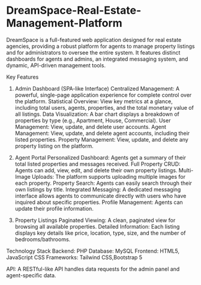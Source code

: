 # DreamSpace-Real-Estate-Management-Platform

DreamSpace is a full-featured web application designed for real estate agencies, providing a robust platform for agents to manage property listings and for administrators to oversee the entire system. 
It features distinct dashboards for agents and admins, an integrated messaging system, and dynamic, API-driven management tools.

Key Features
1. Admin Dashboard (SPA-like Interface)
        Centralized Management: A powerful, single-page application experience for complete control over the platform.
        Statistical Overview: View key metrics at a glance, including total users, agents, properties, and the total monetary value of all listings.
        Data Visualization: A bar chart displays a breakdown of properties by type (e.g., Apartment, House, Commercial).
        User Management: View, update, and delete user accounts.
        Agent Management: View, update, and delete agent accounts, including their listed properties.
        Property Management: View, update, and delete any property listing on the platform.

2. Agent Portal
       Personalized Dashboard: Agents get a summary of their total listed properties and messages received.
       Full Property CRUD: Agents can add, view, edit, and delete their own property listings.
       Multi-Image Uploads: The platform supports uploading multiple images for each property.
       Property Search: Agents can easily search through their own listings by title.
       Integrated Messaging: A dedicated messaging interface allows agents to communicate directly with users who have inquired about specific properties.
       Profile Management: Agents can update their profile information.

3. Property Listings
      Paginated Viewing: A clean, paginated view for browsing all available properties.
      Detailed Information: Each listing displays key details like price, location, type, size, and the number of bedrooms/bathrooms.

Technology Stack
Backend: PHP
Database: MySQL
Frontend:
HTML5, JavaScript
CSS Frameworks:
Tailwind CSS,Bootstrap 5

API: A RESTful-like API handles data requests for the admin panel and agent-specific data.
